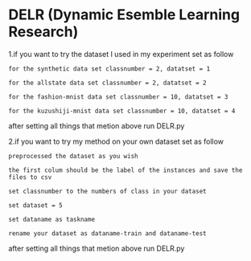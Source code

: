 # DELR (Dynamic Esemble Learning Research)

1.if you want to try the dataset I used in my experiment set as follow

    for the synthetic data set classnumber = 2, datatset = 1
  
    for the allstate data set classnumber = 2, datatset = 2
  
    for the fashion-mnist data set classnumber = 10, datatset = 3
  
    for the kuzushiji-mnist data set classnumber = 10, datatset = 4
  
after setting all things that metion above run DELR.py

2.if you want to try my method on your own dataset set as follow

    preprocessed the dataset as you wish 
    
    the first colum should be the label of the instances and save the files to csv 
    
    set classnumber to the numbers of class in your dataset
    
    set dataset = 5
    
    set dataname as taskname
    
    rename your dataset as dataname-train and dataname-test
    
after setting all things that metion above run DELR.py
